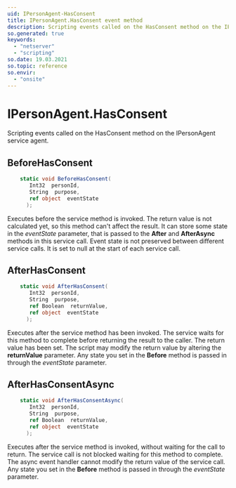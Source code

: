 ```yaml
---
uid: IPersonAgent-HasConsent
title: IPersonAgent.HasConsent event method
description: Scripting events called on the HasConsent method on the IPersonAgent service agent.
so.generated: true
keywords:
  - "netserver"
  - "scripting"
so.date: 19.03.2021
so.topic: reference
so.envir:
  - "onsite"
---
```

# IPersonAgent.HasConsent

Scripting events called on the <see cref='M:SuperOffice.CRM.Services.IPersonAgent.HasConsent'>HasConsent</see> method on the <see cref='IPersonAgent'>IPersonAgent</see>  service agent.

## BeforeHasConsent
```cs
    static void BeforeHasConsent(
       Int32  personId,
       String  purpose,
       ref object  eventState
      );
```
Executes before the service method is invoked.
The return value is not calculated yet, so this method can't affect the result.
It can store some state in the *eventState* parameter, that is passed to the **After** and **AfterAsync** methods in this service call.
Event state is not preserved between different service calls. It is set to null at the start of each service call.
## AfterHasConsent
```cs
    static void AfterHasConsent(
       Int32  personId,
       String  purpose,
       ref Boolean  returnValue,
       ref object  eventState
      );
```
Executes after the service method has been invoked. The service waits for this method to complete before returning the result to the caller.
The return value has been set. The script may modify the return value by altering the **returnValue** parameter.
Any state you set in the **Before** method is passed in through the *eventState* parameter.
## AfterHasConsentAsync
```cs
    static void AfterHasConsentAsync(
       Int32  personId,
       String  purpose,
       ref Boolean  returnValue,
       ref object  eventState
      );
```
Executes after the service method is invoked, without waiting for the call to return.
The service call is not blocked waiting for this method to complete.
The async event handler cannot modify the return value of the service call.
Any state you set in the **Before** method is passed in through the *eventState* parameter.

